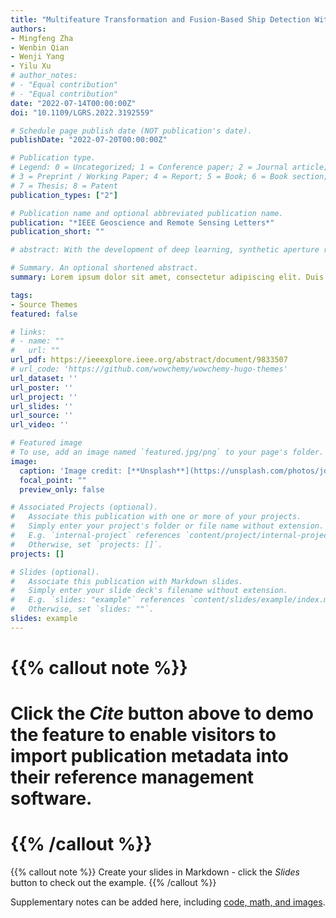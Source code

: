 ```yaml
---
title: "Multifeature Transformation and Fusion-Based Ship Detection With Small Targets and Complex Backgrounds"
authors:
- Mingfeng Zha
- Wenbin Qian
- Wenji Yang
- Yilu Xu
# author_notes:
# - "Equal contribution"
# - "Equal contribution"
date: "2022-07-14T00:00:00Z"
doi: "10.1109/LGRS.2022.3192559"

# Schedule page publish date (NOT publication's date).
publishDate: "2022-07-20T00:00:00Z"

# Publication type.
# Legend: 0 = Uncategorized; 1 = Conference paper; 2 = Journal article;
# 3 = Preprint / Working Paper; 4 = Report; 5 = Book; 6 = Book section;
# 7 = Thesis; 8 = Patent
publication_types: ["2"]

# Publication name and optional abbreviated publication name.
publication: "*IEEE Geoscience and Remote Sensing Letters*"
publication_short: ""

# abstract: With the development of deep learning, synthetic aperture radar (SAR) image ship detection based on the convolutional neural network has made significant progress. However, there are two problems: 1) the false alarm detection rate is high due to complex background and coherent speckle noise interference and 2) for smaller ship targets, missed detection is prone to occur. In this letter, a novel ship detection model based on multifeature transformation and fusion (MFTF-Net) is proposed to address the issues. First, to avoid the randomness of initial point selection and the influence of outlier points, the anchor frame clustering approach based on the K -medians++ algorithm is presented to cluster the object candidate frames. Second, the low-level feature information is passed to the high level by constructing a local enhancement network; then, an improved transformer structure is introduced to replace the last convolutional block of the backbone network to obtain rich contextual information. Finally, a four-scale residual feature fusion network is designed, which fully fuses the object’s detailed and semantic information. In addition, improved convolutional block attention module (CBAM) and squeeze and excitation (SE) attention mechanisms are applied in the lower two layers and upper two layers of the network output to reduce the interference of confusing information, respectively. The experimental results demonstrate that the proposed method is superior to the state-of-the-art 13 baseline models on SAR ship detection dataset (SSDD), high-resolution SAR images dataset (HRSID), and SAR-ship-dataset public datasets in terms of the mean average precision (mAP), recall, accuracy, and F1 metrics.

# Summary. An optional shortened abstract.
summary: Lorem ipsum dolor sit amet, consectetur adipiscing elit. Duis posuere tellus ac convallis placerat. Proin tincidunt magna sed ex sollicitudin condimentum.

tags:
- Source Themes
featured: false

# links:
# - name: ""
#   url: ""
url_pdf: https://ieeexplore.ieee.org/abstract/document/9833507
# url_code: 'https://github.com/wowchemy/wowchemy-hugo-themes'
url_dataset: ''
url_poster: ''
url_project: ''
url_slides: ''
url_source: ''
url_video: ''

# Featured image
# To use, add an image named `featured.jpg/png` to your page's folder. 
image:
  caption: 'Image credit: [**Unsplash**](https://unsplash.com/photos/jdD8gXaTZsc)'
  focal_point: ""
  preview_only: false

# Associated Projects (optional).
#   Associate this publication with one or more of your projects.
#   Simply enter your project's folder or file name without extension.
#   E.g. `internal-project` references `content/project/internal-project/index.md`.
#   Otherwise, set `projects: []`.
projects: []

# Slides (optional).
#   Associate this publication with Markdown slides.
#   Simply enter your slide deck's filename without extension.
#   E.g. `slides: "example"` references `content/slides/example/index.md`.
#   Otherwise, set `slides: ""`.
slides: example
---
```


# {{% callout note %}}
# Click the *Cite* button above to demo the feature to enable visitors to import publication metadata into their reference management software.
# {{% /callout %}}

{{% callout note %}}
Create your slides in Markdown - click the *Slides* button to check out the example.
{{% /callout %}}

Supplementary notes can be added here, including [code, math, and images](https://wowchemy.com/docs/writing-markdown-latex/).
